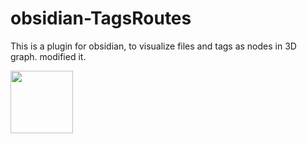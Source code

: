# obsidian-TagsRoutes
This is a plugin for obsidian, to visualize files and tags as nodes in 3D graph.
modified it.

<img src="[https://your-image-url.type](https://github.com/kctekn/obsidian-TagsRoutes/assets/32674595/a4d3845d-13f7-4d6b-8555-7a37cb5a7ade)" width="100" height="100">

